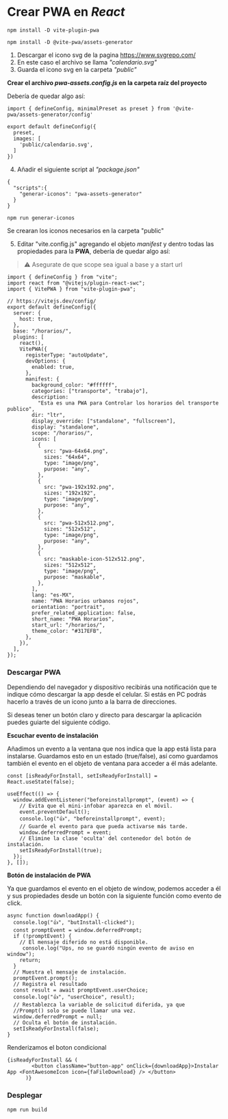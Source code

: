 # Crear PWA en _React_

`npm install -D vite-plugin-pwa`

`npm install -D @vite-pwa/assets-generator`

1. Descargar el icono svg de la pagina https://www.svgrepo.com/
2. En este caso el archivo se llama _"calendario.svg"_
3. Guarda el icono svg en la carpeta _"public"_

**Crear el archivo _pwa-assets.config.js_ en la carpeta raíz del proyecto**

Debería de quedar algo así:

```
import { defineConfig, minimalPreset as preset } from '@vite-pwa/assets-generator/config'

export default defineConfig({
  preset,
  images: [
    'public/calendario.svg',
  ]
})
```

4. Añadir el siguiente script al _"package.json"_

```
{
  "scripts":{
    "generar-iconos": "pwa-assets-generator"
  }
}
```

`npm run generar-iconos`

Se crearan los iconos necesarios en la carpeta "public"

5. Editar "vite.config.js" agregando el objeto _manifest_ y dentro todas las propiedades para la **PWA**, debería de quedar algo así:

> ⚠ Asegurate de que scope sea igual a base y a start url

```
import { defineConfig } from "vite";
import react from "@vitejs/plugin-react-swc";
import { VitePWA } from "vite-plugin-pwa";

// https://vitejs.dev/config/
export default defineConfig({
  server: {
    host: true,
  },
  base: "/horarios/",
  plugins: [
    react(),
    VitePWA({
      registerType: "autoUpdate",
      devOptions: {
        enabled: true,
      },
      manifest: {
        background_color: "#ffffff",
        categories: ["transporte", "trabajo"],
        description:
          "Esta es una PWA para Controlar los horarios del transporte publico",
        dir: "ltr",
        display_override: ["standalone", "fullscreen"],
        display: "standalone",
        scope: "/horarios/",
        icons: [
          {
            src: "pwa-64x64.png",
            sizes: "64x64",
            type: "image/png",
            purpose: "any",
          },
          {
            src: "pwa-192x192.png",
            sizes: "192x192",
            type: "image/png",
            purpose: "any",
          },
          {
            src: "pwa-512x512.png",
            sizes: "512x512",
            type: "image/png",
            purpose: "any",
          },
          {
            src: "maskable-icon-512x512.png",
            sizes: "512x512",
            type: "image/png",
            purpose: "maskable",
          },
        ],
        lang: "es-MX",
        name: "PWA Horarios urbanos rojos",
        orientation: "portrait",
        prefer_related_application: false,
        short_name: "PWA Horarios",
        start_url: "/horarios/",
        theme_color: "#317EFB",
      },
    }),
  ],
});
```

### Descargar PWA

Dependiendo del navegador y dispositivo recibirás una notificación que te indique cómo descargar la app desde el celular. Si estás en PC podrás hacerlo a través de un icono junto a la barra de direcciones.

Si deseas tener un botón claro y directo para descargar la aplicación puedes guiarte del siguiente código.

**Escuchar evento de instalación**

Añadimos un evento a la ventana que nos indica que la app está lista para instalarse. Guardamos esto en un estado (true/false), así como guardamos también el evento en el objeto de ventana para acceder a él más adelante.

```
const [isReadyForInstall, setIsReadyForInstall] = React.useState(false);

useEffect(() => {
  window.addEventListener("beforeinstallprompt", (event) => {
    // Evita que el mini-infobar aparezca en el móvil.
    event.preventDefault();
    console.log("👍", "beforeinstallprompt", event);
    // Guarde el evento para que pueda activarse más tarde.
    window.deferredPrompt = event;
    // Elimine la clase 'oculta' del contenedor del botón de instalación.
    setIsReadyForInstall(true);
  });
}, []);
```

**Botón de instalación de PWA**

Ya que guardamos el evento en el objeto de window, podemos acceder a él y sus propiedades desde un botón con la siguiente función como evento de click.

```
async function downloadApp() {
  console.log("👍", "butInstall-clicked");
  const promptEvent = window.deferredPrompt;
  if (!promptEvent) {
    // El mensaje diferido no está disponible.
     console.log("Ups, no se guardó ningún evento de aviso en window");
    return;
  }
  // Muestra el mensaje de instalación.
  promptEvent.prompt();
  // Registra el resultado
  const result = await promptEvent.userChoice;
  console.log("👍", "userChoice", result);
  // Restablezca la variable de solicitud diferida, ya que
  //Prompt() solo se puede llamar una vez.
  window.deferredPrompt = null;
  // Oculta el botón de instalación.
  setIsReadyForInstall(false);
}
```

Renderizamos el boton condicional

```
{isReadyForInstall && (
        <button className="button-app" onClick={downloadApp}>Instalar App <FontAwesomeIcon icon={faFileDownload} /> </button>
      )}
```

### Desplegar

`npm run build`
